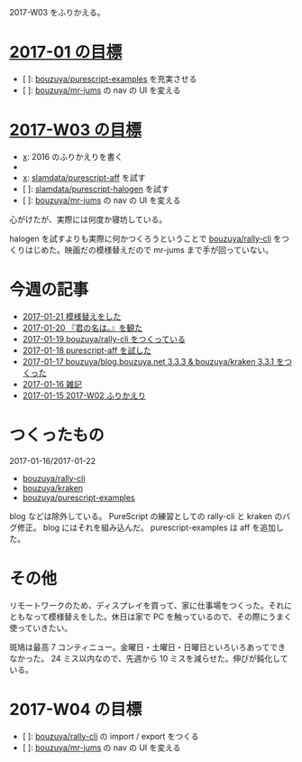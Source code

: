2017-W03 をふりかえる。

# [2017-01 の目標][2016-12-31]

- [ ]: [bouzuya/purescript-examples][] を充実させる
- [ ]: [bouzuya/mr-jums][] の nav の UI を変える

# [2017-W03 の目標][2017-01-15]

- [x]: 2016 のふりかえりを書く
- [x]: 早寝早起きを心がける
- [x]: [slamdata/purescript-aff][] を試す
- [ ]: [slamdata/purescript-halogen][] を試す
- [ ]: [bouzuya/mr-jums][] の nav の UI を変える

心がけたが、実際には何度か寝坊している。

halogen を試すよりも実際に何かつくろうということで [bouzuya/rally-cli][] をつくりはじめた。映画だの模様替えだので mr-jums まで手が回っていない。

# 今週の記事

- [2017-01-21 模様替えをした][2017-01-21]
- [2017-01-20 『君の名は。』を観た][2017-01-20]
- [2017-01-19 bouzuya/rally-cli をつくっている][2017-01-19]
- [2017-01-18 purescript-aff を試した][2017-01-18]
- [2017-01-17 bouzuya/blog.bouzuya.net 3.3.3 & bouzuya/kraken 3.3.1 をつくった][2017-01-17]
- [2017-01-16 雑記][2017-01-16]
- [2017-01-15 2017-W02 ふりかえり][2017-01-15]

# つくったもの

2017-01-16/2017-01-22

- [bouzuya/rally-cli][]
- [bouzuya/kraken][]
- [bouzuya/purescript-examples][]

blog などは除外している。 PureScript の練習としての rally-cli と kraken のバグ修正。 blog にはそれを組み込んだ。 purescript-examples は aff を追加した。

# その他

リモートワークのため、ディスプレイを買って、家に仕事場をつくった。それにともなって模様替えをした。休日は家で PC を触っているので、その際にうまく使っていきたい。

斑鳩は最高 7 コンティニュー。金曜日・土曜日・日曜日といろいろあってできなかった。 24 ミス以内なので、先週から 10 ミスを減らせた。伸びが鈍化している。

# 2017-W04 の目標

- [ ]: [bouzuya/rally-cli][] の import / export をつくる
- [ ]: [bouzuya/mr-jums][] の nav の UI を変える

[2016-12-31]: https://blog.bouzuya.net/2016/12/31/
[2017-01-15]: https://blog.bouzuya.net/2017/01/15/
[2017-01-16]: https://blog.bouzuya.net/2017/01/16/
[2017-01-17]: https://blog.bouzuya.net/2017/01/17/
[2017-01-18]: https://blog.bouzuya.net/2017/01/18/
[2017-01-19]: https://blog.bouzuya.net/2017/01/19/
[2017-01-20]: https://blog.bouzuya.net/2017/01/20/
[2017-01-21]: https://blog.bouzuya.net/2017/01/21/
[bouzuya/kraken]: https://github.com/bouzuya/kraken
[bouzuya/mr-jums]: https://github.com/bouzuya/mr-jums
[bouzuya/purescript-examples]: https://github.com/bouzuya/purescript-examples
[bouzuya/rally-cli]: https://github.com/bouzuya/rally-cli
[slamdata/purescript-aff]: https://github.com/slamdata/purescript-aff
[slamdata/purescript-halogen]: https://github.com/slamdata/purescript-halogen
